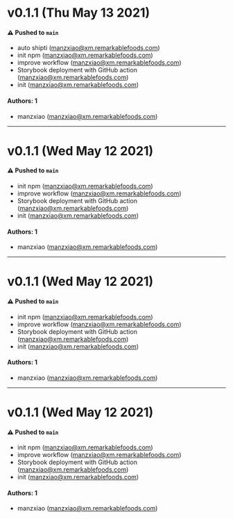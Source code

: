 # v0.1.1 (Thu May 13 2021)

#### ⚠️ Pushed to `main`

- auto shipti (manzxiao@xm.remarkablefoods.com)
- init npm (manzxiao@xm.remarkablefoods.com)
- improve workflow (manzxiao@xm.remarkablefoods.com)
- Storybook deployment with GitHub action (manzxiao@xm.remarkablefoods.com)
- init (manzxiao@xm.remarkablefoods.com)

#### Authors: 1

- manzxiao (manzxiao@xm.remarkablefoods.com)

---

# v0.1.1 (Wed May 12 2021)

#### ⚠️ Pushed to `main`

- init npm (manzxiao@xm.remarkablefoods.com)
- improve workflow (manzxiao@xm.remarkablefoods.com)
- Storybook deployment with GitHub action (manzxiao@xm.remarkablefoods.com)
- init (manzxiao@xm.remarkablefoods.com)

#### Authors: 1

- manzxiao (manzxiao@xm.remarkablefoods.com)

---

# v0.1.1 (Wed May 12 2021)

#### ⚠️ Pushed to `main`

- init npm (manzxiao@xm.remarkablefoods.com)
- improve workflow (manzxiao@xm.remarkablefoods.com)
- Storybook deployment with GitHub action (manzxiao@xm.remarkablefoods.com)
- init (manzxiao@xm.remarkablefoods.com)

#### Authors: 1

- manzxiao (manzxiao@xm.remarkablefoods.com)

---

# v0.1.1 (Wed May 12 2021)

#### ⚠️ Pushed to `main`

- init npm (manzxiao@xm.remarkablefoods.com)
- improve workflow (manzxiao@xm.remarkablefoods.com)
- Storybook deployment with GitHub action (manzxiao@xm.remarkablefoods.com)
- init (manzxiao@xm.remarkablefoods.com)

#### Authors: 1

- manzxiao (manzxiao@xm.remarkablefoods.com)
